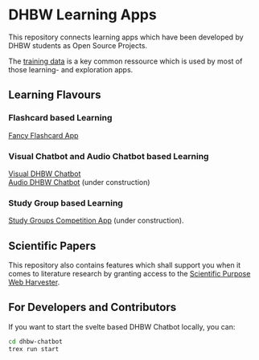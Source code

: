 # DHBW Learning Apps
This repository connects learning apps which have been developed by DHBW students as Open Source Projects.  

The [training data](https://github.com/michael-spengler/DHBW-KI/blob/main/training-data.md) is a key common ressource which is used by most of those learning- and exploration apps. 

## Learning Flavours

### Flashcard based Learning
[Fancy Flashcard App](https://github.com/fancy-flashcard/ffc#readme)

### Visual Chatbot and Audio Chatbot based Learning
[Visual DHBW Chatbot](https://fancy-flashcard.github.io/DHBW-KI/)  
[Audio DHBW Chatbot](https://fancy-flashcard.github.io/DHBW-KI/) (under construction)

### Study Group based Learning
[Study Groups Competition App]() (under construction).


## Scientific Papers
This repository also contains features which shall support you when it comes to literature research by granting access to the [Scientific Purpose Web Harvester]().


## For Developers and Contributors
If you want to start the svelte based DHBW Chatbot locally, you can:
```sh 
cd dhbw-chatbot
trex run start
```



